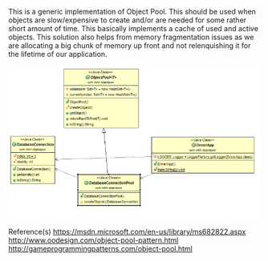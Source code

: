 This is a generic implementation of Object Pool. This should be used when objects are slow/expensive to create and/or are needed for some rather short amount of time. This basically implements a cache of used and active objects. This solution also helps from memory fragmentation issues as we are allocating a big chunk of memory up front and not relenquishing it for the lifetime of our application.

![Class Diagram](https://github.com/stationeros/ObjectPool/blob/master/src/main/resources/img/CD.PNG)  


Reference(s)
https://msdn.microsoft.com/en-us/library/ms682822.aspx  
http://www.oodesign.com/object-pool-pattern.html  
http://gameprogrammingpatterns.com/object-pool.html  
